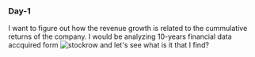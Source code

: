 ### Day-1
I want to figure out how the revenue growth is related to the cummulative returns of the company.
I would be analyzing 10-years financial data accquired form ![stockrow](https://www.stockrow.com) and let's see what is it that I find?